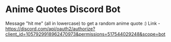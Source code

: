 # Anime Quotes Discord Bot
Message "hit me" (all in lowercase) to get a random anime quote :)
Link - https://discord.com/api/oauth2/authorize?client_id=1057929918962470973&permissions=517544029248&scope=bot

